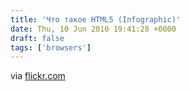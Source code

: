 ```yaml
---
title: 'Что такое HTML5 (Infographic)'
date: Thu, 10 Jun 2010 19:41:28 +0000
draft: false
tags: ['browsers']
---
```



via [flickr.com](http://www.flickr.com/photos/pixer/4681732186/sizes/m/)